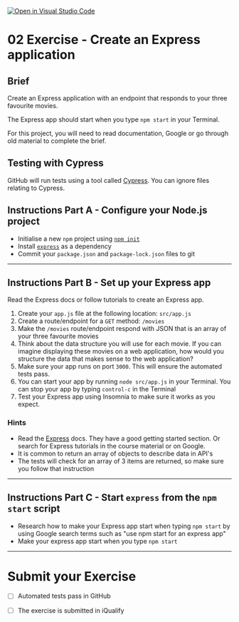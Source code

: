 [![Open in Visual Studio Code](https://classroom.github.com/assets/open-in-vscode-718a45dd9cf7e7f842a935f5ebbe5719a5e09af4491e668f4dbf3b35d5cca122.svg)](https://classroom.github.com/online_ide?assignment_repo_id=11105402&assignment_repo_type=AssignmentRepo)
# 02 Exercise - Create an Express application 

## Brief

Create an Express application with an endpoint that responds to your three favourite movies.

The Express app should start when you type `npm start` in your Terminal. 

For this project, you will need to read documentation, Google or go through old material to complete the brief.

## Testing with Cypress

GitHub will run tests using a tool called [Cypress](https://www.cypress.io/). You can ignore files relating to Cypress.

## Instructions Part A - Configure your Node.js project

- Initialise a new `npm` project using [`npm init`](https://docs.npmjs.com/cli/v7/commands/npm-init)
- Install [`express`](https://www.npmjs.com/package/express) as a dependency
- Commit your `package.json` and `package-lock.json` files to git

---

## Instructions Part B - Set up your Express app

Read the Express docs or follow tutorials to create an Express app.

1. Create your `app.js` file at the following location: `src/app.js`
2. Create a route/endpoint for a `GET` method: `/movies`
3. Make the `/movies` route/endpoint respond with JSON that is an array of your three favourite movies
4. Think about the data structure you will use for each movie. If you can imagine displaying these movies on a web application, how would you structure the data that makes sense to the web application?
5. Make sure your app runs on port `3000`. This will ensure the automated tests pass.
6. You can start your app by running `node src/app.js` in your Terminal. You can stop your app by typing `control-c` in the Terminal
7. Test your Express app using Insomnia to make sure it works as you expect.

### Hints

- Read the [Express](https://expressjs.com/) docs. They have a good getting started section. Or search for Express tutorials in the course material or on Google.
- It is common to return an array of objects to describe data in API's
- The tests will check for an array of 3 items are returned, so make sure you follow that instruction

---

## Instructions Part C - Start `express` from the `npm start` script

- Research how to make your Express app start when typing `npm start` by using Google search terms such as "use npm start for an express app"
- Make your express app start when you type `npm start`

--- 

# Submit your Exercise

- [ ] Automated tests pass in GitHub
- [ ] The exercise is submitted in iQualify

